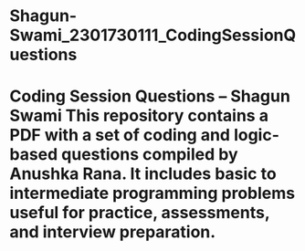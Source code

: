 # Shagun-Swami_2301730111_CodingSessionQuestions
# Coding Session Questions – Shagun Swami This repository contains a PDF with a set of coding and logic-based questions compiled by Anushka Rana. It includes basic to intermediate programming problems useful for practice, assessments, and interview preparation.
